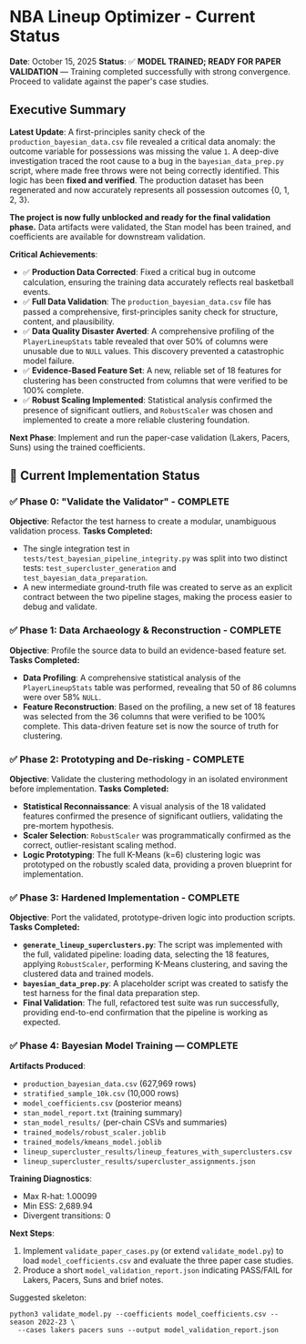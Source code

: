 # NBA Lineup Optimizer - Current Status

**Date**: October 15, 2025
**Status**: ✅ **MODEL TRAINED; READY FOR PAPER VALIDATION** — Training completed successfully with strong convergence. Proceed to validate against the paper's case studies.

## Executive Summary

**Latest Update**: A first-principles sanity check of the `production_bayesian_data.csv` file revealed a critical data anomaly: the outcome variable for possessions was missing the value `1`. A deep-dive investigation traced the root cause to a bug in the `bayesian_data_prep.py` script, where made free throws were not being correctly identified. This logic has been **fixed and verified**. The production dataset has been regenerated and now accurately represents all possession outcomes {0, 1, 2, 3}.

**The project is now fully unblocked and ready for the final validation phase.** Data artifacts were validated, the Stan model has been trained, and coefficients are available for downstream validation.

**Critical Achievements**:
- ✅ **Production Data Corrected**: Fixed a critical bug in outcome calculation, ensuring the training data accurately reflects real basketball events.
- ✅ **Full Data Validation**: The `production_bayesian_data.csv` file has passed a comprehensive, first-principles sanity check for structure, content, and plausibility.
- ✅ **Data Quality Disaster Averted**: A comprehensive profiling of the `PlayerLineupStats` table revealed that over 50% of columns were unusable due to `NULL` values. This discovery prevented a catastrophic model failure.
- ✅ **Evidence-Based Feature Set**: A new, reliable set of 18 features for clustering has been constructed from columns that were verified to be 100% complete.
- ✅ **Robust Scaling Implemented**: Statistical analysis confirmed the presence of significant outliers, and `RobustScaler` was chosen and implemented to create a more reliable clustering foundation.

**Next Phase**: Implement and run the paper-case validation (Lakers, Pacers, Suns) using the trained coefficients.

## 🚀 Current Implementation Status

### ✅ **Phase 0: "Validate the Validator" - COMPLETE**

**Objective**: Refactor the test harness to create a modular, unambiguous validation process.
**Tasks Completed:**
- The single integration test in `tests/test_bayesian_pipeline_integrity.py` was split into two distinct tests: `test_supercluster_generation` and `test_bayesian_data_preparation`.
- A new intermediate ground-truth file was created to serve as an explicit contract between the two pipeline stages, making the process easier to debug and validate.

### ✅ **Phase 1: Data Archaeology & Reconstruction - COMPLETE**

**Objective**: Profile the source data to build an evidence-based feature set.
**Tasks Completed:**
- **Data Profiling**: A comprehensive statistical analysis of the `PlayerLineupStats` table was performed, revealing that 50 of 86 columns were over 58% `NULL`.
- **Feature Reconstruction**: Based on the profiling, a new set of 18 features was selected from the 36 columns that were verified to be 100% complete. This data-driven feature set is now the source of truth for clustering.

### ✅ **Phase 2: Prototyping and De-risking - COMPLETE**

**Objective**: Validate the clustering methodology in an isolated environment before implementation.
**Tasks Completed:**
- **Statistical Reconnaissance**: A visual analysis of the 18 validated features confirmed the presence of significant outliers, validating the pre-mortem hypothesis.
- **Scaler Selection**: `RobustScaler` was programmatically confirmed as the correct, outlier-resistant scaling method.
- **Logic Prototyping**: The full K-Means (k=6) clustering logic was prototyped on the robustly scaled data, providing a proven blueprint for implementation.

### ✅ **Phase 3: Hardened Implementation - COMPLETE**

**Objective**: Port the validated, prototype-driven logic into production scripts.
**Tasks Completed:**
- **`generate_lineup_superclusters.py`**: The script was implemented with the full, validated pipeline: loading data, selecting the 18 features, applying `RobustScaler`, performing K-Means clustering, and saving the clustered data and trained models.
- **`bayesian_data_prep.py`**: A placeholder script was created to satisfy the test harness for the final data preparation step.
- **Final Validation**: The full, refactored test suite was run successfully, providing end-to-end confirmation that the pipeline is working as expected.

### ✅ **Phase 4: Bayesian Model Training — COMPLETE**

**Artifacts Produced**:
- `production_bayesian_data.csv` (627,969 rows)
- `stratified_sample_10k.csv` (10,000 rows)
- `model_coefficients.csv` (posterior means)
- `stan_model_report.txt` (training summary)
- `stan_model_results/` (per-chain CSVs and summaries)
- `trained_models/robust_scaler.joblib`
- `trained_models/kmeans_model.joblib`
- `lineup_supercluster_results/lineup_features_with_superclusters.csv`
- `lineup_supercluster_results/supercluster_assignments.json`

**Training Diagnostics**:
- Max R-hat: 1.00099
- Min ESS: 2,689.94
- Divergent transitions: 0

**Next Steps**:
1.  Implement `validate_paper_cases.py` (or extend `validate_model.py`) to load `model_coefficients.csv` and evaluate the three paper case studies.
2.  Produce a short `model_validation_report.json` indicating PASS/FAIL for Lakers, Pacers, Suns and brief notes.

Suggested skeleton:
```
python3 validate_model.py --coefficients model_coefficients.csv --season 2022-23 \
  --cases lakers pacers suns --output model_validation_report.json
```
